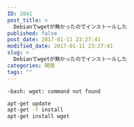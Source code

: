 ```yaml
---
ID: 2841
post_title: >
  Debianでwgetが無かったのでインストールした
published: false
post_date: 2017-01-11 23:27:41
modified_date: 2017-01-11 23:27:41
slug: >
  Debianでwgetが無かったのでインストールした
categories: 開発
tags: ""
---
```

<!--more-->


```
-bash: wget: command not found
```

```bash
apt-get update
apt-get -f install
apt-get install wget
```